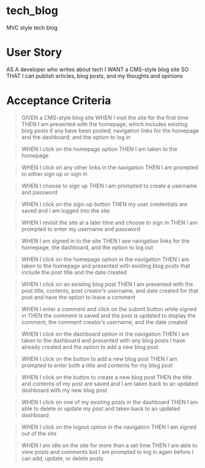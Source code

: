 # tech_blog
MVC style tech blog
# User Story
AS A developer who writes about tech
I WANT a CMS-style blog site
SO THAT I can publish articles, blog posts, and my thoughts and opinions

# Acceptance Criteria
>GIVEN a CMS-style blog site
>WHEN I visit the site for the first time
>THEN I am presented with the homepage, which includes existing blog posts if any have been posted; navigation links for the homepage and the dashboard; and the option to log in

>WHEN I click on the homepage option
>THEN I am taken to the homepage

>WHEN I click on any other links in the navigation
>THEN I am prompted to either sign up or sign in

>WHEN I choose to sign up
>THEN I am prompted to create a username and password

>WHEN I click on the sign-up button
>THEN my user credentials are saved and I am logged into the site

>WHEN I revisit the site at a later time and choose to sign in
>THEN I am prompted to enter my username and password

>WHEN I am signed in to the site
>THEN I see navigation links for the homepage, the dashboard, and the option to log out

>WHEN I click on the homepage option in the navigation
>THEN I am taken to the homepage and presented with existing blog posts that include the post title and the date created

>WHEN I click on an existing blog post
>THEN I am presented with the post title, contents, post creator’s username, and date created for that post and have the option to leave a comment

>WHEN I enter a comment and click on the submit button while signed in
>THEN the comment is saved and the post is updated to display the comment, the comment creator’s username, and the date created

>WHEN I click on the dashboard option in the navigation
>THEN I am taken to the dashboard and presented with any blog posts I have already created and the option to add a new blog post

>WHEN I click on the button to add a new blog post
>THEN I am prompted to enter both a title and contents for my blog post

>WHEN I click on the button to create a new blog post
>THEN the title and contents of my post are saved and I am taken back to an updated dashboard with my new blog post

>WHEN I click on one of my existing posts in the dashboard
>THEN I am able to delete or update my post and taken back to an updated dashboard

>WHEN I click on the logout option in the navigation
>THEN I am signed out of the site

>WHEN I am idle on the site for more than a set time
>THEN I am able to view posts and comments but I am prompted to log in again before I can add, update, or delete posts